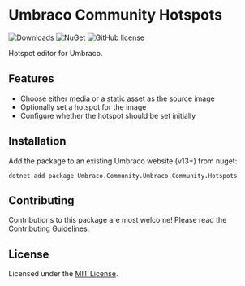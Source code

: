 # Umbraco Community Hotspots

[![Downloads](https://img.shields.io/nuget/dt/Umbraco.Community.Hotspots?color=cc9900)](https://www.nuget.org/packages/Umbraco.Community.Hotspots/)
[![NuGet](https://img.shields.io/nuget/vpre/Umbraco.Community.Hotspots?color=0273B3)](https://www.nuget.org/packages/Umbraco.Community.Hotspots)
[![GitHub license](https://img.shields.io/github/license/bjarnef/Umbraco.Community.Hotspots?color=8AB803)](../LICENSE)

Hotspot editor for Umbraco.

<!--
Including screenshots is a really good idea! 

If you put images into /docs/screenshots, then you would reference them in this readme as, for example:

<img alt="..." src="https://github.com/bjarnef/Umbraco.Community.Hotspots/blob/develop/docs/screenshots/screenshot.png">
-->

## Features

- Choose either media or a static asset as the source image
- Optionally set a hotspot for the image
- Configure whether the hotspot should be set initially

## Installation

Add the package to an existing Umbraco website (v13+) from nuget:

`dotnet add package Umbraco.Community.Umbraco.Community.Hotspots`


## Contributing

Contributions to this package are most welcome! Please read the [Contributing Guidelines](CONTRIBUTING.md).

## License

Licensed under the [MIT License](LICENSE.md).